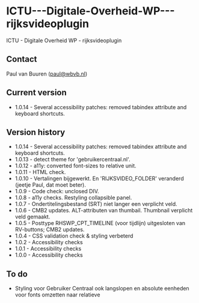 # ICTU---Digitale-Overheid-WP---rijksvideoplugin
ICTU - Digitale Overheid WP - rijksvideoplugin

## Contact
Paul van Buuren (paul@wbvb.nl)

## Current version
* 1.0.14 - Several accessibility patches: removed tabindex attribute and keyboard shortcuts.

## Version history
* 1.0.14 - Several accessibility patches: removed tabindex attribute and keyboard shortcuts.
* 1.0.13 - detect theme for 'gebruikercentraal.nl'.
* 1.0.12 - a11y: converted font-sizes to relative unit.
* 1.0.11 - HTML check.
* 1.0.10 - Vertalingen bijgewerkt. En 'RIJKSVIDEO_FOLDER' veranderd (jeetje Paul, dat moet beter).
* 1.0.9 - Code check: unclosed DIV.
* 1.0.8 - a11y checks. Restyling collapsible panel.
* 1.0.7 - Ondertitelingsbestand (SRT) niet langer een verplicht veld.
* 1.0.6 - CMB2 updates. ALT-attributen van thumbail. Thumbnail verplicht veld gemaakt.
* 1.0.5 - Posttype RHSWP_CPT_TIMELINE (voor tijdlijn) uitgesloten van RV-buttons; CMB2 updates.
* 1.0.4 - CSS validation check & styling verbeterd
* 1.0.2 - Accessibility checks
* 1.0.1 - Accessibility checks
* 1.0.0 - Accessibility checks


## To do
* Styling voor Gebruiker Centraal ook langslopen en absolute eenheden voor fonts omzetten naar relatieve
